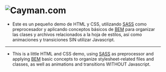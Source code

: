 # ![Cayman.com](https://github.com/rudypalacios/CaymanCom/blob/master/images/cayman-com.png)

- Este es un pequeño demo de HTML y CSS, utilizando [SASS](http://sass-lang.com/guide) como preprocesador y aplicando conceptos básicos de [BEM](https://en.bem.info/methodology/) para organizar las clases y archivos relacionados a la hoja de estilos, así como animaciones y transiciones SIN utilizar Javascript.

---

- This is a little HTML and CSS demo, using [SASS](http://sass-lang.com/guide) as preprocessor and applying [BEM](https://en.bem.info/methodology/) basic concepts to organize stylesheet-related files and classes, as well as animations and transitions WITHOUT Javascript.